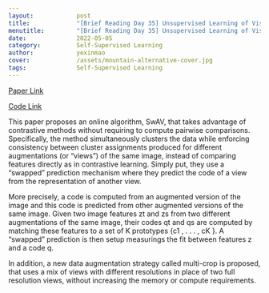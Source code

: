 ```yaml
---
layout:            post
title:             "[Brief Reading Day 35] Unsupervised Learning of Visual Features by Contrasting Cluster Assignments"
menutitle:         "[Brief Reading Day 35] Unsupervised Learning of Visual Features by Contrasting Cluster Assignments"
date:              2022-05-05
category:          Self-Supervised Learning
author:            yexinmao
cover:             /assets/mountain-alternative-cover.jpg
tags:              Self-Supervised Learning
---
```


[Paper Link](https://arxiv.org/pdf/2006.09882)

[Code Link](https://github.com/facebookresearch/swav)

This paper proposes an online algorithm, SwAV, that takes advantage of contrastive methods without requiring to compute pairwise comparisons. Specifically, the method simultaneously clusters the data while enforcing consistency between cluster assignments produced for different augmentations (or “views”) of the same image, instead of comparing features directly as in contrastive learning. Simply put, they use a “swapped” prediction mechanism where they predict the code of a view from the representation of another view.   

More precisely, a code is computed from an augmented version of the image and this code is predicted from other augmented versions of the same image. Given two image features zt and zs from two different augmentations of the same image, their codes qt and qs are computed by matching these features to a set of K prototypes {c1 , . . . , cK }. A “swapped” prediction is then setup measurings the fit between features z and a code q.

In addition, a new data augmentation strategy called multi-crop is proposed, that uses a mix of views with different resolutions in place of two full resolution views, without increasing the memory or compute requirements.
